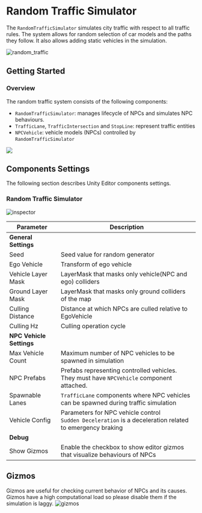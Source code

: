 # Random Traffic Simulator
The `RandomTrafficSimulator` simulates city traffic with respect to all traffic rules. The system allows for random selection of car models and the paths they follow. It also allows adding static vehicles in the simulation.

![random_traffic](random_traffic.png)

## Getting Started
### Overview

The random traffic system consists of the following components:

- `RandomTrafficSimulator`:  manages lifecycle of NPCs and simulates NPC behaviours.
- `TrafficLane`, `TrafficIntersection` and `StopLine`: represent traffic entities
- `NPCVehicle`: vehicle models (NPCs) controlled by `RandomTrafficSimulator`

![](overview.png)

## Components Settings

The following section describes Unity Editor components settings.

### Random Traffic Simulator

![inspector](inspector.png)

| Parameter | Description |
|---|---|
| **General Settings** | |
| Seed | Seed value for random generator |
| Ego Vehicle | Transform of ego vehicle |
| Vehicle Layer Mask | LayerMask that masks only vehicle(NPC and ego) colliders |
| Ground Layer Mask | LayerMask that masks only ground colliders of the map |
| Culling Distance | Distance at which NPCs are culled relative to EgoVehicle |
| Culling Hz | Culling operation cycle |
| **NPC Vehicle Settings** | |
| Max Vehicle Count | Maximum number of NPC vehicles to be spawned in simulation|
| NPC Prefabs | Prefabs representing controlled vehicles.<br/> They must have `NPCVehicle` component attached. |
| Spawnable Lanes | `TrafficLane` components where NPC vehicles can be spawned during traffic simulation|
| Vehicle Config | Parameters for NPC vehicle control<br/>`Sudden Deceleration` is a deceleration related to emergency braking |
| **Debug** | |
| Show Gizmos | Enable the checkbox to show editor gizmos that visualize behaviours of NPCs |

## Gizmos
Gizmos are useful for checking current behavior of NPCs and its causes.
Gizmos have a high computational load so please disable them if the simulation is laggy.
![gizmos](gizmos.png)
